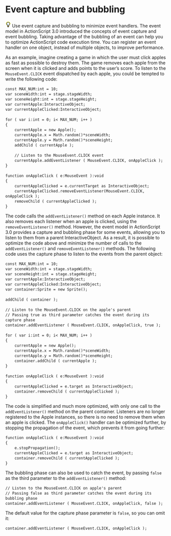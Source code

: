 # Event capture and bubbling

![](../img/tip_help.png) Use event capture and bubbling to minimize event
handlers. The event model in ActionScript 3.0 introduced the concepts of event
capture and event bubbling. Taking advantage of the bubbling of an event can
help you to optimize ActionScript code execution time. You can register an event
handler on one object, instead of multiple objects, to improve performance.

As an example, imagine creating a game in which the user must click apples as
fast as possible to destroy them. The game removes each apple from the screen
when it is clicked and adds points to the user’s score. To listen to the
`MouseEvent.CLICK` event dispatched by each apple, you could be tempted to write
the following code:

    const MAX_NUM:int = 10;
    var sceneWidth:int = stage.stageWidth;
    var sceneHeight:int = stage.stageHeight;
    var currentApple:InteractiveObject;
    var currentAppleClicked:InteractiveObject;
     
    for ( var i:int = 0; i< MAX_NUM; i++ )
    {
        currentApple = new Apple();
        currentApple.x = Math.random()*sceneWidth;
        currentApple.y = Math.random()*sceneHeight;
        addChild ( currentApple );

        // Listen to the MouseEvent.CLICK event
        currentApple.addEventListener ( MouseEvent.CLICK, onAppleClick );
    }
     
    function onAppleClick ( e:MouseEvent ):void
    {
        currentAppleClicked = e.currentTarget as InteractiveObject;
        currentAppleClicked.removeEventListener(MouseEvent.CLICK, onAppleClick );
        removeChild ( currentAppleClicked );
    }

The code calls the `addEventListener()` method on each Apple instance. It also
removes each listener when an apple is clicked, using the
`removeEventListener()` method. However, the event model in ActionScript 3.0
provides a capture and bubbling phase for some events, allowing you to listen to
them from a parent InteractiveObject. As a result, it is possible to optimize
the code above and minimize the number of calls to the `addEventListener()` and
`removeEventListener()` methods. The following code uses the capture phase to
listen to the events from the parent object:

    const MAX_NUM:int = 10;
    var sceneWidth:int = stage.stageWidth;
    var sceneHeight:int = stage.stageHeight;
    var currentApple:InteractiveObject;
    var currentAppleClicked:InteractiveObject;
    var container:Sprite = new Sprite();
     
    addChild ( container );
     
    // Listen to the MouseEvent.CLICK on the apple's parent
    // Passing true as third parameter catches the event during its capture phase
    container.addEventListener ( MouseEvent.CLICK, onAppleClick, true );
     
    for ( var i:int = 0; i< MAX_NUM; i++ )
    {
        currentApple = new Apple();
        currentApple.x = Math.random()*sceneWidth;
        currentApple.y = Math.random()*sceneHeight;
        container.addChild ( currentApple );
    }
     
    function onAppleClick ( e:MouseEvent ):void
    {
        currentAppleClicked = e.target as InteractiveObject;
        container.removeChild ( currentAppleClicked );
    }

The code is simplified and much more optimized, with only one call to the
`addEventListener()` method on the parent container. Listeners are no longer
registered to the Apple instances, so there is no need to remove them when an
apple is clicked. The `onAppleClick()` handler can be optimized further, by
stopping the propagation of the event, which prevents it from going further:

    function onAppleClick ( e:MouseEvent ):void
    {
        e.stopPropagation();
        currentAppleClicked = e.target as InteractiveObject;
        container.removeChild ( currentAppleClicked );
    }

The bubbling phase can also be used to catch the event, by passing `false` as
the third parameter to the `addEventListener()` method:

    // Listen to the MouseEvent.CLICK on apple's parent
    // Passing false as third parameter catches the event during its bubbling phase
    container.addEventListener ( MouseEvent.CLICK, onAppleClick, false );

The default value for the capture phase parameter is `false`, so you can omit
it:

    container.addEventListener ( MouseEvent.CLICK, onAppleClick );
